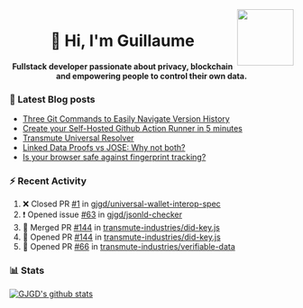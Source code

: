 <img align='right' src='https://user-images.githubusercontent.com/5713670/87202985-820dcb80-c2b6-11ea-9f56-7ec461c497c3.gif' width='100"'>

<h1 align="center">👋 Hi, I'm Guillaume</h1>
<h4 align="center">Fullstack developer passionate about privacy, blockchain and empowering people to control their own data.

### 📝 Latest Blog posts

<!-- BLOG-POST-LIST:START -->
- [Three Git Commands to Easily Navigate Version History](https://gjgd.medium.com/three-git-commands-to-easily-navigate-version-history-95998c391353?source=rss-35e0d58bf235------2)
- [Create your Self-Hosted Github Action Runner in 5 minutes](https://gjgd.medium.com/create-your-self-hosted-github-action-runner-in-5-minutes-a9eff615edc4?source=rss-35e0d58bf235------2)
- [Transmute Universal Resolver](https://medium.com/transmute-techtalk/transmute-universal-resolver-b6c8509858f?source=rss-35e0d58bf235------2)
- [Linked Data Proofs vs JOSE: Why not both?](https://medium.com/transmute-techtalk/linked-data-proofs-vs-jose-why-not-both-1594393418cc?source=rss-35e0d58bf235------2)
- [Is your browser safe against fingerprint tracking?](https://gjgd.medium.com/is-your-browser-safe-against-fingerprint-tracking-6126952b805b?source=rss-35e0d58bf235------2)
<!-- BLOG-POST-LIST:END -->

### :zap: Recent Activity

<!--START_SECTION:activity-->
1. ❌ Closed PR [#1](https://github.com/gjgd/universal-wallet-interop-spec/pull/1) in [gjgd/universal-wallet-interop-spec](https://github.com/gjgd/universal-wallet-interop-spec)
2. ❗️ Opened issue [#63](https://github.com/gjgd/jsonld-checker/issues/63) in [gjgd/jsonld-checker](https://github.com/gjgd/jsonld-checker)
3. 🎉 Merged PR [#144](https://github.com/transmute-industries/did-key.js/pull/144) in [transmute-industries/did-key.js](https://github.com/transmute-industries/did-key.js)
4. 💪 Opened PR [#144](https://github.com/transmute-industries/did-key.js/pull/144) in [transmute-industries/did-key.js](https://github.com/transmute-industries/did-key.js)
5. 💪 Opened PR [#66](https://github.com/transmute-industries/verifiable-data/pull/66) in [transmute-industries/verifiable-data](https://github.com/transmute-industries/verifiable-data)
<!--END_SECTION:activity-->

### 📊 Stats

[![GJGD's github stats](https://github-readme-stats.vercel.app/api?username=gjgd&count_private=true&show_icons=true&custom_title=My%20Github%20Stats)](https://github.com/anuraghazra/github-readme-stats)
